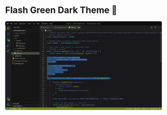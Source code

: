 # Flash Green Dark Theme 💚

![This is Flash Green Dark Theme](https://github.com/YoubaImkf/flash-green-theme/blob/main/assets/preview.png)

